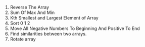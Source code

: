 1. Reverse The Array
2. Sum Of Max And Min
3. Kth Smallest and Largest Element of Array
4. Sort 0 1 2
5. Move All Negative Numbers To Beginning And Positive To End
6. Find similarities between two arrays.
7. Rotate array
